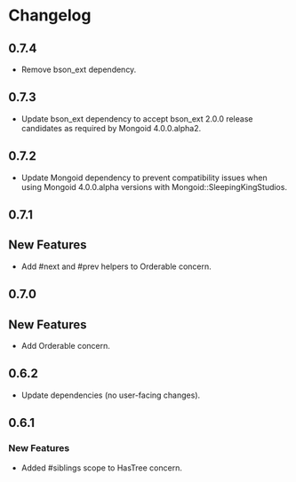 # Changelog

## 0.7.4

* Remove bson_ext dependency.

## 0.7.3

* Update bson_ext dependency to accept bson_ext 2.0.0 release candidates as 
  required by Mongoid 4.0.0.alpha2.

## 0.7.2

* Update Mongoid dependency to prevent compatibility issues when using Mongoid
  4.0.0.alpha versions with Mongoid::SleepingKingStudios.

## 0.7.1

## New Features

* Add #next and #prev helpers to Orderable concern.

## 0.7.0

## New Features

* Add Orderable concern.

## 0.6.2

* Update dependencies (no user-facing changes).

## 0.6.1

### New Features

* Added #siblings scope to HasTree concern.
